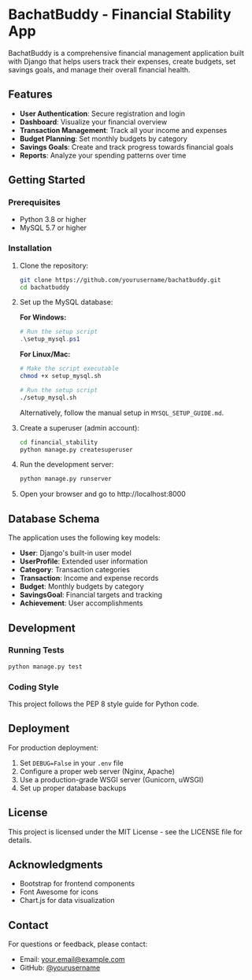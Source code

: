 # BachatBuddy - Financial Stability App

BachatBuddy is a comprehensive financial management application built with Django that helps users track their expenses, create budgets, set savings goals, and manage their overall financial health.

## Features

- **User Authentication**: Secure registration and login
- **Dashboard**: Visualize your financial overview
- **Transaction Management**: Track all your income and expenses
- **Budget Planning**: Set monthly budgets by category
- **Savings Goals**: Create and track progress towards financial goals
- **Reports**: Analyze your spending patterns over time

## Getting Started

### Prerequisites

- Python 3.8 or higher
- MySQL 5.7 or higher

### Installation

1. Clone the repository:
   ```bash
   git clone https://github.com/yourusername/bachatbuddy.git
   cd bachatbuddy
   ```

2. Set up the MySQL database:
   
   **For Windows:**
   ```powershell
   # Run the setup script
   .\setup_mysql.ps1
   ```
   
   **For Linux/Mac:**
   ```bash
   # Make the script executable
   chmod +x setup_mysql.sh
   
   # Run the setup script
   ./setup_mysql.sh
   ```
   
   Alternatively, follow the manual setup in `MYSQL_SETUP_GUIDE.md`.

3. Create a superuser (admin account):
   ```bash
   cd financial_stability
   python manage.py createsuperuser
   ```

4. Run the development server:
   ```bash
   python manage.py runserver
   ```

5. Open your browser and go to http://localhost:8000

## Database Schema

The application uses the following key models:

- **User**: Django's built-in user model
- **UserProfile**: Extended user information
- **Category**: Transaction categories
- **Transaction**: Income and expense records
- **Budget**: Monthly budgets by category
- **SavingsGoal**: Financial targets and tracking
- **Achievement**: User accomplishments

## Development

### Running Tests

```bash
python manage.py test
```

### Coding Style

This project follows the PEP 8 style guide for Python code.

## Deployment

For production deployment:

1. Set `DEBUG=False` in your `.env` file
2. Configure a proper web server (Nginx, Apache)
3. Use a production-grade WSGI server (Gunicorn, uWSGI)
4. Set up proper database backups

## License

This project is licensed under the MIT License - see the LICENSE file for details.

## Acknowledgments

- Bootstrap for frontend components
- Font Awesome for icons
- Chart.js for data visualization

## Contact

For questions or feedback, please contact:
- Email: your.email@example.com
- GitHub: [@yourusername](https://github.com/yourusername) 